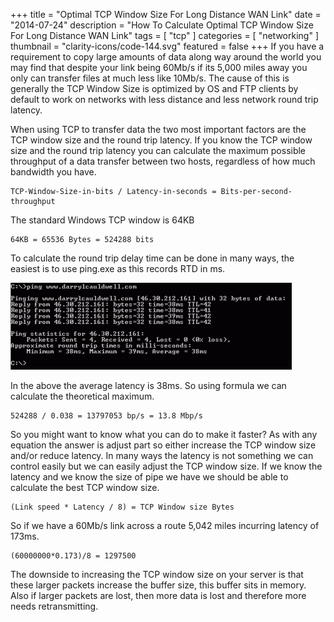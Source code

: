 +++
title = "Optimal TCP Window Size For Long Distance WAN Link"
date = "2014-07-24"
description = "How To Calculate Optimal TCP Window Size For Long Distance WAN Link"
tags = [
    "tcp"
]
categories = [
    "networking"
]
thumbnail = "clarity-icons/code-144.svg"
featured = false
+++
If you have a requirement to copy large amounts of data along way around the world you may find that despite your link being 60Mb/s if its 5,000 miles away you only can transfer files at much less like 10Mb/s. The cause of this is generally the TCP Window Size is optimized by OS and FTP clients by default to work on networks with less distance and less network round trip latency.

When using TCP to transfer data the two most important factors are the TCP window size and the round trip latency.  If you know the TCP window size and the round trip latency you can calculate the maximum possible throughput of a data transfer between two hosts, regardless of how much bandwidth you have.

```
TCP-Window-Size-in-bits / Latency-in-seconds = Bits-per-second-throughput
```

The standard Windows TCP window is 64KB

```
64KB = 65536 Bytes = 524288 bits
```

To calculate the round trip delay time can be done in many ways, the easiest is to use ping.exe as this records RTD in ms.

![Round Trip Delay](images/tcp-rtd.gif)

In the above the average latency is 38ms.  So using formula we can calculate the theoretical maximum.

```
524288 / 0.038 = 13797053 bp/s = 13.8 Mbp/s
```

So you might want to know what you can do to make it faster? As with any equation the answer is adjust part so either increase the TCP window size and/or reduce latency. In many ways the latency is not something we can control easily but we can easily adjust the TCP window size.  If we know the latency and we know the size of pipe we have we should be able to calculate the best TCP window size.

```
(Link speed * Latency / 8) = TCP Window size Bytes
```

So if we have a 60Mb/s link across a route 5,042 miles incurring latency of 173ms.

```
(60000000*0.173)/8 = 1297500
```

The downside to increasing the TCP window size on your server is that these larger packets increase the buffer size, this buffer sits in memory. Also if larger packets are lost, then more data is lost and therefore more needs retransmitting.
